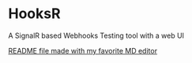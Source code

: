 # HooksR
A SignalR based Webhooks Testing tool with a web UI  

[README file made with my favorite MD editor](https://dillinger.io/)
